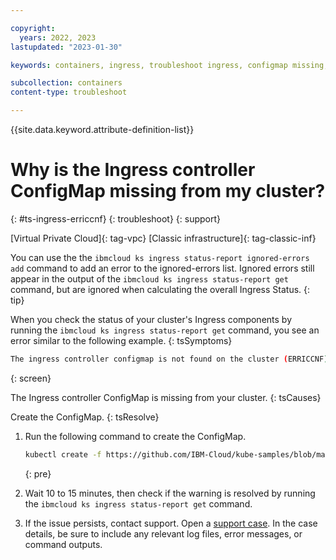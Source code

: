 ```yaml
---

copyright:
  years: 2022, 2023
lastupdated: "2023-01-30"

keywords: containers, ingress, troubleshoot ingress, configmap missing, erriccnf

subcollection: containers
content-type: troubleshoot

---
```


{{site.data.keyword.attribute-definition-list}}



# Why is the Ingress controller ConfigMap missing from my cluster?
{: #ts-ingress-erriccnf}
{: troubleshoot}
{: support}

[Virtual Private Cloud]{: tag-vpc} [Classic infrastructure]{: tag-classic-inf}

You can use the the `ibmcloud ks ingress status-report ignored-errors add` command to add an error to the ignored-errors list. Ignored errors still appear in the output of the `ibmcloud ks ingress status-report get` command, but are ignored when calculating the overall Ingress Status.
{: tip}

When you check the status of your cluster's Ingress components by running the `ibmcloud ks ingress status-report get` command, you see an error similar to the following example.
{: tsSymptoms}

```sh
The ingress controller configmap is not found on the cluster (ERRICCNF).
```
{: screen}

The Ingress controller ConfigMap is missing from your cluster.
{: tsCauses}

Create the ConfigMap.
{: tsResolve}

1. Run the following command to create the ConfigMap.
    ```sh
    kubectl create -f https://github.com/IBM-Cloud/kube-samples/blob/master/ingress-config/ibm-k8s-controller-config.yaml
    ```
    {: pre}
    
1. Wait 10 to 15 minutes, then check if the warning is resolved by running the `ibmcloud ks ingress status-report get` command.

1. If the issue persists, contact support. Open a [support case](/docs/get-support?topic=get-support-using-avatar). In the case details, be sure to include any relevant log files, error messages, or command outputs.


